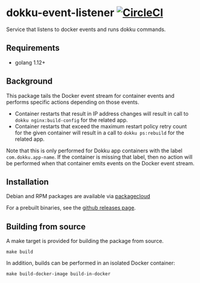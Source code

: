 # dokku-event-listener [![CircleCI](https://circleci.com/gh/dokku/dokku-event-listener.svg?style=svg)](https://circleci.com/gh/dokku/dokku-event-listener)

Service that listens to docker events and runs dokku commands.

## Requirements

- golang 1.12+

## Background

This package tails the Docker event stream for container events and performs specific actions depending on those events.

- Container restarts that result in IP address changes will result in call to `dokku nginx:build-config` for the related app.
- Container restarts that exceed the maximum restart policy retry count for the given container will result in a call to `dokku ps:rebuild` for the related app.

Note that this is only performed for Dokku app containers with the label `com.dokku.app-name`. If the container is missing that label, then no action will be performed when that container emits events on the Docker event stream.

## Installation

Debian and RPM packages are available via [packagecloud](https://packagecloud.io/dokku/dokku)

For a prebuilt binaries, see the [github releases page](https://github.com/dokku/dokku-event-listener/releases).

## Building from source

A make target is provided for building the package from source.

```shell
make build
```

In addition, builds can be performed in an isolated Docker container:

```shell
make build-docker-image build-in-docker
```
